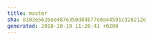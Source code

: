 ```yaml
---
title: master
sha: 8103e5626ee487e350dd4b77e0a44591c328212e
generated: 2018-10-19 11:20:41 +0200
---
```

